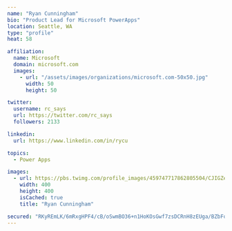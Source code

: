 ```yaml
---
name: "Ryan Cunningham"
bio: "Product Lead for Microsoft PowerApps"
location: Seattle, WA
type: "profile"
heat: 58

affiliation:
  name: Microsoft
  domain: microsoft.com
  images:
    - url: "/assets/images/organizations/microsoft.com-50x50.jpg"
      width: 50
      height: 50

twitter:
  username: rc_says
  url: https://twitter.com/rc_says
  followers: 2133

linkedin:
  url: https://www.linkedin.com/in/rycu

topics:
  - Power Apps

images:
  - url: https://pbs.twimg.com/profile_images/459747717862805504/CJIGZejd_400x400.png
    width: 400
    height: 400
    isCached: true
    title: "Ryan Cunningham"

secured: "RKyREmLK/6mRxgHPF4/cB/oSwmBO36+n1HoKOsGwf7zsDCRnH8zEUga/BZbFoaPG/z7QmQpALF9E5tUxs/qlj0+i1U2qPakYKqTewIBQmavMlxEhcmMaMLQLUU6lniwAXB732rcbv5U7ccvdwTpmXsTQ2++DflcC5aWFmmznCFYR5qbWL35APacokmDLWxg5rxV7NF84YbUDW1e/u3bDFmkTkLMYHzpBZK29bUNhY9DN9CowVyWk0LgIwHaIhqu8BK2uSnFNRPEf00Nh01x1ZCpk8h8vUPbuLqfXuvbocTtM+PTxCpYA3oc+89zxB+wS1aeKcL4WpIbutX/R8EUdU69bUBks5rOgAlKpbbolWddhwBhPxfh8itKFtj9jlH2dYTc4XW72LjBCCSC6Wjq/U3/L/wmeqg7cFM/uCYhdU2A=;M7L/yagh0rgfzyCc9Hr+Rg=="
---
```


